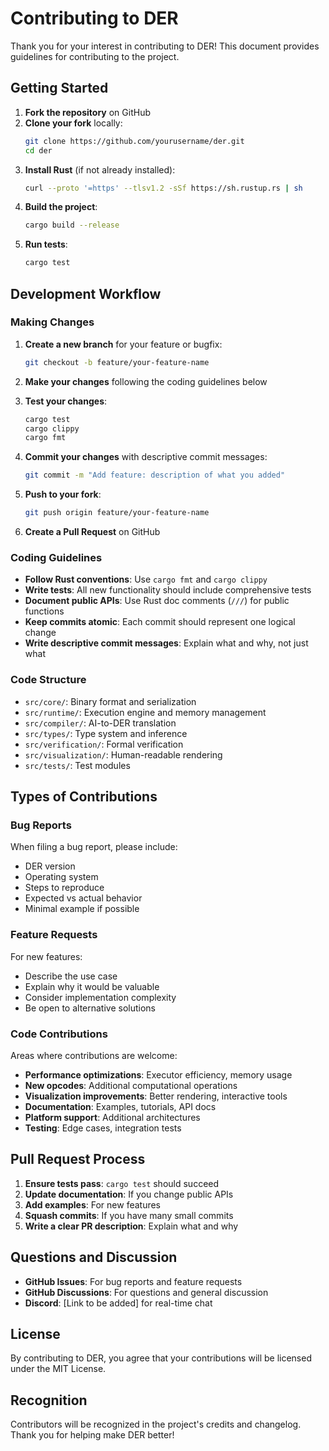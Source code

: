 # Contributing to DER

Thank you for your interest in contributing to DER! This document provides guidelines for contributing to the project.

## Getting Started

1. **Fork the repository** on GitHub
2. **Clone your fork** locally:
   ```bash
   git clone https://github.com/yourusername/der.git
   cd der
   ```
3. **Install Rust** (if not already installed):
   ```bash
   curl --proto '=https' --tlsv1.2 -sSf https://sh.rustup.rs | sh
   ```
4. **Build the project**:
   ```bash
   cargo build --release
   ```
5. **Run tests**:
   ```bash
   cargo test
   ```

## Development Workflow

### Making Changes

1. **Create a new branch** for your feature or bugfix:
   ```bash
   git checkout -b feature/your-feature-name
   ```

2. **Make your changes** following the coding guidelines below

3. **Test your changes**:
   ```bash
   cargo test
   cargo clippy
   cargo fmt
   ```

4. **Commit your changes** with descriptive commit messages:
   ```bash
   git commit -m "Add feature: description of what you added"
   ```

5. **Push to your fork**:
   ```bash
   git push origin feature/your-feature-name
   ```

6. **Create a Pull Request** on GitHub

### Coding Guidelines

- **Follow Rust conventions**: Use `cargo fmt` and `cargo clippy`
- **Write tests**: All new functionality should include comprehensive tests
- **Document public APIs**: Use Rust doc comments (`///`) for public functions
- **Keep commits atomic**: Each commit should represent one logical change
- **Write descriptive commit messages**: Explain what and why, not just what

### Code Structure

- `src/core/`: Binary format and serialization
- `src/runtime/`: Execution engine and memory management
- `src/compiler/`: AI-to-DER translation
- `src/types/`: Type system and inference
- `src/verification/`: Formal verification
- `src/visualization/`: Human-readable rendering
- `src/tests/`: Test modules

## Types of Contributions

### Bug Reports

When filing a bug report, please include:
- DER version
- Operating system
- Steps to reproduce
- Expected vs actual behavior
- Minimal example if possible

### Feature Requests

For new features:
- Describe the use case
- Explain why it would be valuable
- Consider implementation complexity
- Be open to alternative solutions

### Code Contributions

Areas where contributions are welcome:
- **Performance optimizations**: Executor efficiency, memory usage
- **New opcodes**: Additional computational operations
- **Visualization improvements**: Better rendering, interactive tools
- **Documentation**: Examples, tutorials, API docs
- **Platform support**: Additional architectures
- **Testing**: Edge cases, integration tests

## Pull Request Process

1. **Ensure tests pass**: `cargo test` should succeed
2. **Update documentation**: If you change public APIs
3. **Add examples**: For new features
4. **Squash commits**: If you have many small commits
5. **Write a clear PR description**: Explain what and why

## Questions and Discussion

- **GitHub Issues**: For bug reports and feature requests
- **GitHub Discussions**: For questions and general discussion
- **Discord**: [Link to be added] for real-time chat

## License

By contributing to DER, you agree that your contributions will be licensed under the MIT License.

## Recognition

Contributors will be recognized in the project's credits and changelog. Thank you for helping make DER better!
